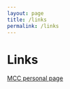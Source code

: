 ```yaml
---
layout: page
title: /links
permalink: /links
---
```


# Links

<a href="https://www.mcc-berlin.net/en/about/team/milojevic-dupont-nikola.html">MCC personal page</a>